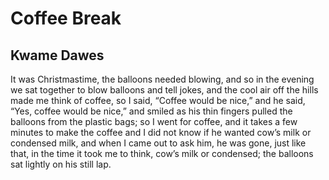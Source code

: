 # Coffee Break
## Kwame Dawes
It was Christmastime,
the balloons needed blowing,
and so in the evening
we sat together to blow
balloons and tell jokes,
and the cool air off the hills
made me think of coffee,
so I said, “Coffee would be nice,”
and he said, “Yes, coffee
would be nice,” and smiled
as his thin fingers pulled
the balloons from the plastic bags;
so I went for coffee,
and it takes a few minutes
to make the coffee
and I did not know
if he wanted cow’s milk
or condensed milk,
and when I came out
to ask him, he was gone,
just like that, in the time
it took me to think,
cow’s milk or condensed;
the balloons sat lightly
on his still lap.